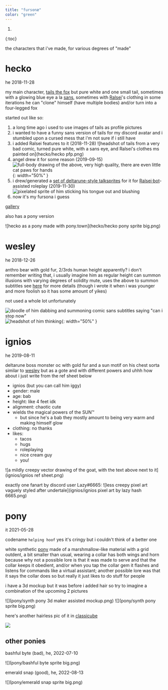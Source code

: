 ```yaml
---
title: "fursonæ"
color: "green"
---
```


1. 
{:toc}

the characters that i've made, for various degrees of "made"

# hecko
he
2018-11-28

my main character, [tails the fox](https://en.wikipedia.org/wiki/Tails_(character)) but pure white and one small tail, sometimes with a glowing blue eye a la [sans](https://undertale.fandom.com/wiki/Sans), sometimes with [Ralsei](https://deltarune.fandom.com/wiki/Ralsei)'s clothing
in some iterations he can "clone" himself (have multiple bodies) and/or turn into a four-legged fox

started out like so:
1. a long time ago i used to use images of tails as profile pictures
2. i wanted to have a funny sans version of tails for my discord avatar and i stumbled upon a cursed mess that i'm not sure if i still have
3. i added Ralsei features to it (2018-11-28)
  ![headshot of tails from a very bad comic, turned pure white, with a sans eye, and Ralsei's clothes ms painted on](hecko/hecko pfp.png)
4. angel drew it for some reason (2019-09-15)
  ![full-body drawing of the above, very high quality, there are even little cat paws for hands](hecko/Untitled96_20190915093604_cropped.png){: width="50%" }
5. i drew/generated a [set of deltarune-style talksprites](https://github.com/Sobsz/heckosprites) for it for [Ralsei·bot](https://ralsei.chlod.net/)-assisted roleplay (2019-11-30)
	![pixelated sprite of him sticking his tongue out and blushing](hecko/dpb.png)
6. now it's my fursona i guess

[gallery](hecko)

also has a pony version

![hecko as a pony made with pony.town](hecko/hecko pony sprite big.png)

# wesley
he
2018-12-26

anthro bear with gold fur, 2/3rds human height apparently? i don't remember writing that, i usually imagine him as regular height
can summon illusions with varying degrees of solidity
mute, uses the above to summon subtitles
see [here](https://gist.github.com/Sobsz/38dc8aa415f53697ab04d4e9d2ffa0dd) for more details (though i wrote it when i was younger and more foolish so it has some amount of yikes)

not used a whole lot unfortunately

![doodle of him dabbing and summoning comic sans subtitles saying "can i stop now"](wesley/wesdab-final.png)
![headshot of him thinking](wesley/wes_think.png){: width="50%" }

# ignios
he
2019-08-11

deltarune boss monster oc with gold fur and a sun motif on his chest
sorta similar to [wesley](#wesley) but as a gote and with different powers
and uhhh how about i just write from the ref sheet below
- ignios (but you can call him iggy)
- gender: male
- age: bab
- height: like 4 feet idk
- alignment: chaotic cute
- wields the magical powers of the SUN™
  - but since he's a bab they mostly amount to being very warm and making himself glow
- clothing: no thanks
- likes:
	- tacos
	- hugs
	- roleplaying
	- nice cream guy
	- you!

![a mildly creepy vector drawing of the goat, with the text above next to it](ignios/ignios ref sheet.png)

exactly one fanart by discord user Lazy#6665:
![less creepy pixel art vaguely styled after undertale](ignios/ignios pixel art by lazy hash 6665.png)

# pony
it
2021-05-28

codename `helping hoof` yes it's cringy but i couldn't think of a better one

white synthetic [pony](https://en.wikipedia.org/wiki/My_Little_Pony:_Friendship_is_Magic) made of a marshmallow-like material with a grid outdent, a bit smaller than usual, wearing a collar
has both wings and horn because why not
a possible lore is that it was made to serve and that the collar keeps it obedient, and/or when you tap the collar gem it flashes and listens for commands like a virtual assistant; another possible lore was that it says the collar does so but really it just likes to do stuff for people

i have a 3d mockup but it was before i added hair so try to imagine a combination of the upcoming 2 pictures

![](pony/synth pony 3d maker assisted mockup.png)
![](pony/synth pony sprite big.png)

here's another hairless pic of it in [classicube](https://classicube.net/)

![](pony/ClassiCube_xxO6i7Z6me.png)

## other ponies

bashful byte (bad), he, 2022-07-10

![](pony/bashful byte sprite big.png)

emerald snap (good), he, 2022-08-13

![](pony/emerald snap sprite big.png)
